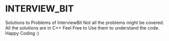 # INTERVIEW_BIT
Solutions to Problems of InterviewBit
Not all the problems might be covered.
All the solutions are in C++
Feel Free to Use them to understand the code.
Happy Coding :) 
